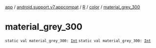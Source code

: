 [app](../../../index.md) / [android.support.v7.appcompat](../../index.md) / [R](../index.md) / [color](index.md) / [material_grey_300](./material_grey_300.md)

# material_grey_300

`static val material_grey_300: `[`Int`](https://kotlinlang.org/api/latest/jvm/stdlib/kotlin/-int/index.html)
`static val material_grey_300: `[`Int`](https://kotlinlang.org/api/latest/jvm/stdlib/kotlin/-int/index.html)